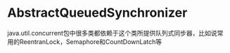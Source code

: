 # AbstractQueuedSynchronizer

java.util.concurrent包中很多类都依赖于这个类所提供队列式同步器，比如说常用的ReentranLock，Semaphore和CountDownLatch等

